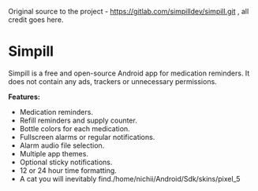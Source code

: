 
Original source to the project - https://gitlab.com/simpilldev/simpill.git , all credit goes here.


# Simpill

Simpill is a free and open-source Android app for medication reminders. It does not contain any ads, trackers or unnecessary permissions.

<b>Features:</b>

* Medication reminders.
* Refill reminders and supply counter.
* Bottle colors for each medication.
* Fullscreen alarms or regular notifications.
* Alarm audio file selection.
* Multiple app themes.
* Optional sticky notifications.
* 12 or 24 hour time formatting.
* A cat you will inevitably find./home/nichii/Android/Sdk/skins/pixel_5
